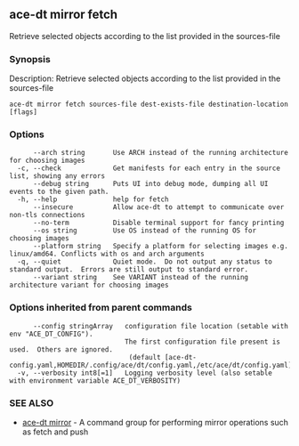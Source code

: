 ## ace-dt mirror fetch

Retrieve selected objects according to the list provided in the sources-file

### Synopsis

Description:
  Retrieve selected objects according to the list provided in the sources-file


```
ace-dt mirror fetch sources-file dest-exists-file destination-location [flags]
```

### Options

```
      --arch string       Use ARCH instead of the running architecture for choosing images
  -c, --check             Get manifests for each entry in the source list, showing any errors
      --debug string      Puts UI into debug mode, dumping all UI events to the given path.
  -h, --help              help for fetch
      --insecure          Allow ace-dt to attempt to communicate over non-tls connections
      --no-term           Disable terminal support for fancy printing
      --os string         Use OS instead of the running OS for choosing images
      --platform string   Specify a platform for selecting images e.g. linux/amd64. Conflicts with os and arch arguments
  -q, --quiet             Quiet mode.  Do not output any status to standard output.  Errors are still output to standard error.
      --variant string    See VARIANT instead of the running architecture variant for choosing images
```

### Options inherited from parent commands

```
      --config stringArray   configuration file location (setable with env "ACE_DT_CONFIG").
                             The first configuration file present is used.  Others are ignored.
                              (default [ace-dt-config.yaml,HOMEDIR/.config/ace/dt/config.yaml,/etc/ace/dt/config.yaml])
  -v, --verbosity int8[=1]   Logging verbosity level (also setable with environment variable ACE_DT_VERBOSITY)
```

### SEE ALSO

* [ace-dt mirror](ace-dt_mirror.md)	 - A command group for performing mirror operations such as fetch and push

